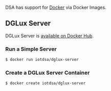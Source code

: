 DSA has support for [Docker](https://www.docker.com/) via Docker Images.

## DGLux Server

DGLux Server is [available on Docker Hub](https://hub.docker.com/r/iotdsa/dglux-server/).

### Run a Simple Server

```bash
$ docker run iotdsa/dglux-server
```

### Create a DGLux Server Container

```bash
$ docker create iotdsa/dglux-server
```
